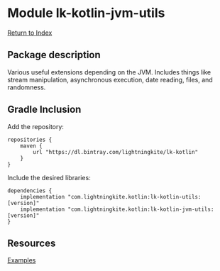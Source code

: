 # Module lk-kotlin-jvm-utils

[Return to Index](../)

## Package description

Various useful extensions depending on the JVM.
Includes things like stream manipulation, asynchronous execution, date reading, files, and randomness.

## Gradle Inclusion



Add the repository:

```
repositories {
    maven {
        url "https://dl.bintray.com/lightningkite/lk-kotlin"
    }
}
```

Include the desired libraries:

```
dependencies {
    implementation "com.lightningkite.kotlin:lk-kotlin-utils:[version]"
    implementation "com.lightningkite.kotlin:lk-kotlin-jvm-utils:[version]"
}
```

## Resources

[Examples](https://github.com/lightningkite/lk-kotlin/tree/master/lk-kotlin-jvm-utils/src/test/kotlin/lk/kotlin/jvm/utils/example)
